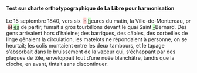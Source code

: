 #### Test sur charte orthotypographique de La Libre pour harmonisation

Le 15 septembre 1840, vers six <del class="del">h</del><ins class="ins">h</ins>eures du matin, la Ville-de-Montereau, pr<del class="del">êt</del><ins class="ins">ès</ins> de partir, fumait à gros tourbillons devant le quai Saint<ins class="ins">-</ins>Bernard. Des gens arrivaient hors d’haleine; des barriques, des câbles, des corbeilles de linge gênaient la circulation, les matelots ne répondaient à personne, on se heurtait; les colis montaient entre les deux tambours, et le tapage s’absorbait dans le bruissement de la vapeur qui, s’échappant par des plaques de tôle, enveloppait tout d’une nuée blanchâtre, tandis que la cloche, en avant, tintait sans discontinuer.

<style>
    .del,.ins{ display: inline-block; margin-left: 0.5ex; }
    .del     { background-color: #fcc; }
         .ins{ background-color: #cfc; }
</style>

